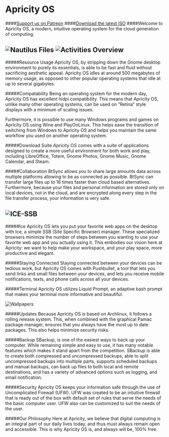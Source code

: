 # Apricity OS
####[Support us on Patreon](https://www.patreon.com/apricity)
####[Download the latest ISO](http://apricityos.com/iso/apricity_os-latest.iso)
####Welcome to Apricity OS, a modern, intuitive operating system for the cloud generation of computing. 

![Nautilus Files](https://raw.githubusercontent.com/apagajewski/Apricity_OS/master/Apricity%20Screengrabs/Screenshot%20from%202015-07-05%2016-45-25.png)
![Activities Overview](https://github.com/apagajewski/Apricity_OS/blob/master/Apricity%20Screengrabs/Screenshot%20from%202015-07-05%2016-45-03.png?raw=true)
----------
#####Resource Usage
  Apricity OS, by stripping down the Gnome desktop environment to purely its essentials, is able to be fast and fluid without sacrificing aesthetic appeal. Apricity OS idles at around 500 megabytes of memory usage, as opposed to other popular operating systems that idle at up to several gigabytes.

#####Compatability
Being an operating system for the modern day, Apricity OS has excellent hidpi compatibility. This means that Apricity OS, unlike many other operating systems, can be used on “Retina” style displays with a minimum of scaling issues.

Furthermore, it is possible to use many Windows programs and games on Apricity OS using Wine and PlayOnLinux. This helps ease the transition of switching from Windows to Apricity OS and helps you maintain the same workflow you used on another operating system.

#####Download Suite
Apricity OS comes with a suite of applications designed to create a more useful environment for both work and play, including LibreOffice, Totem, Gnome Photos, Gnome Music, Gnome Calendar, and Steam.

#####Collaboration
  BtSync allows you to share large amounts data across multiple platforms allowing to be as connected as possible. BtSync can transfer large files up to 16 times faster than cloud based alternatives. Furthermore, because your files and personal information are stored only on local devices, not in the cloud, and are encrypted along every step in the file transfer process, your information is very safe.
	
![ICE-SSB](https://github.com/apagajewski/Apricity_OS/blob/master/Apricity%20Screengrabs/Screenshot%20from%202015-07-05%2018-37-52.png?raw=true)
-------------
#####Ice
  Apricity OS lets you put your favorite web apps on the desktop with Ice, a simple SSB (Site Specific Browser) manager. These specialized browsers minimize the number of steps between you wanting to use your favorite web app and you actually using it. This embodies our vision here at Apricity: we want to help make your workspace, and your play space, more productive and elegant.

#####Staying Connected
  Staying connected between your devices can be tedious work, but Apricity OS comes with Pushbullet, a tool that lets you send links and small files between your devices, and lets you receive mobile notifications, texts, and phone calls across all your devices.

#####Terminal
Apricity OS utilizes Liquid Prompt, an adaptive bash prompt that makes your terminal more informative and beautiful.

![Wallpapers](https://github.com/apagajewski/Apricity_OS/blob/master/Apricity%20Screengrabs/Screenshot%20from%202015-07-05%2018-59-02.png?raw=true)

#####Updates
Because Apricity OS is based on Archlinux, it follows a rolling release system. This, when combined with the graphical Pamac package manager, ensures that you always have the most up to date packages. This also helps minimize security risks.

#####Backup
SBackup, is one of the easiest ways to back up your computer. While remaining simple and easy to use, it has many notable features which makes it stand apart from the competition. SBackup is able to create both compressed and uncompressed backups, able to split uncompressed backups into multiple parts, supports scheduled backups and manual backups, can back up files to both local and remote destinations, and has a variety of advanced options such as logging, and email notification. 

#####Security
Apricity OS keeps your information safe through the use of Uncomplicated Firewall (UFW).  UFW was created to be an intuitive firewall that is ready out of the box with default set of rules that serve the needs of the basic computer user. UFW also can be customized to suit the needs of the user.

#####Our Philosophy
  Here at Apricity, we believe that digital computing is an integral part of our daily lives today, and thus must always remain open and accessible. This is why Apricity OS is, and always will be, 100% free.

